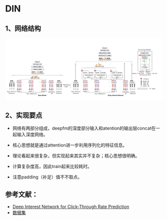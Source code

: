 # DIN

## 1、网络结构

![din structure](https://github.com/alphaplato/alphaplato/blob/master/image/DeepLearning/din.png)

## 2、实现要点

* 网络有两部分组成，deepfm的深度部分输入和atention的输出层concat在一起输入深度网络。

* 核心思想就是通过attention进一步利用序列化的特征信息。

* 理论看起来很复杂，但实现起来其实并不复杂；核心思想很明确。

* 计算复杂度高，因此train起来比较耗时。

* 注意padding（补足）值不不取点。

## 参考文献：
* [Deep Interest Network for Click-Through Rate Prediction](https://arxiv.org/pdf/1706.06978.pdf)
* [数据集](https://github.com/mouna99/dien/blob/master/data.tar.gz)
